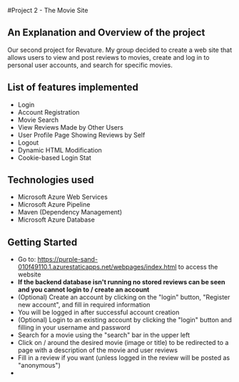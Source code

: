 #Project 2 - The Movie Site

## An Explanation and Overview of the project
Our second project for Revature. My group decided to create a web site that allows users to view and post reviews to movies, create and log in to personal user accounts, and search for specific movies.

## List of features implemented
- Login
- Account Registration
- Movie Search
- View Reviews Made by Other Users
- User Profile Page Showing Reviews by Self
- Logout
- Dynamic HTML Modification
- Cookie-based Login Stat


## Technologies used
- Microsoft Azure Web Services
- Microsoft Azure Pipeline
- Maven (Dependency Management)
- Microsoft Azure Database

## Getting Started
- Go to: https://purple-sand-010f49110.1.azurestaticapps.net/webpages/index.html to access the website
- **If the backend database isn't running no stored reviews can be seen and you cannot login to / create an account**
- (Optional) Create an account by clicking on the "login" button, "Register new account", and fill in required information
 - You will be logged in after successful account creation  
- (Optional) Login to an existing account by clicking the "login" button and filling in your username and password
- Search for a movie using the "search" bar in the upper left 
- Click on / around the desired movie (image or title) to be redirected to a page with a description of the movie and user reviews
- Fill in a review if you want (unless logged in the review will be posted as "anonymous")
- 
